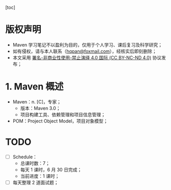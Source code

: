 [toc]

# 版权声明

- Maven 学习笔记不以盈利为目的，仅用于个人学习、课后复习及科学研究；
- 如有侵权，请与本人联系（hqpan@foxmail.com），经核实后即刻删除；
- 本文采用 [署名-非商业性使用-禁止演绎 4.0 国际 (CC BY-NC-ND 4.0)](https://creativecommons.org/licenses/by-nc-nd/4.0/deed.zh) 协议发布；

# 1. Maven 概述

- Maven：n. [C]，专家；
  - 版本：Maven 3.0；
  - 项目构建工具、依赖管理和项目信息管理；
- POM：Project Object Model，项目对象模型；

# TODO

- [ ] Schedule：
  - 总课时数：7；
  - 每天 1 课时，6 月 30 日完成；
  - 当前进度：1 课时；
- [ ] 每天整理 2 道面试题；

